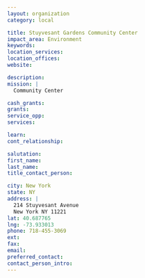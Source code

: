 ```yaml
---
layout: organization
category: local

title: Stuyvesant Gardens Community Center
impact_area: Environment
keywords: 
location_services: 
location_offices: 
website: 

description: 
mission: |
  Community Center

cash_grants: 
grants: 
service_opp: 
services: 

learn: 
cont_relationship: 

salutation: 
first_name: 
last_name: 
title_contact_person: 

city: New York
state: NY
address: |
  214 Stuyvesant Avenue  
  New York NY 11221
lat: 40.687765
lng: -73.933013
phone: 718-455-3069
ext: 
fax: 
email: 
preferred_contact: 
contact_person_intro: 
---
```

